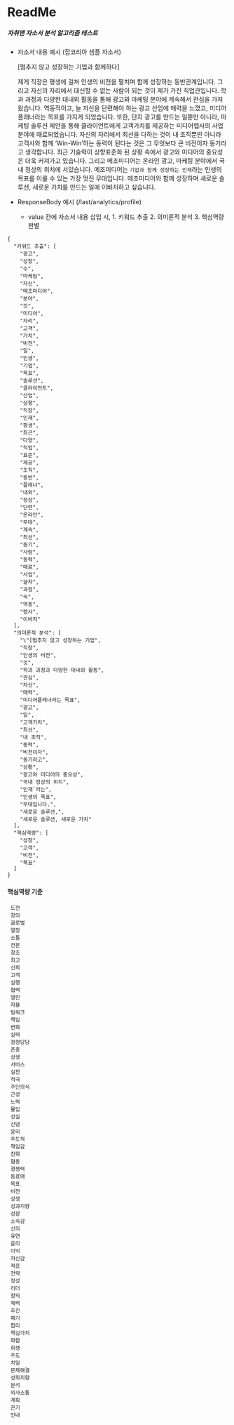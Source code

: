 # ReadMe

##### 자취맨 자소서 분석 알고리즘 테스트

* 자소서 내용 예시 (잡코리아 샘플 자소서)

  [멈추지  않고 성장하는 기업과 함께하다]     

  제게 직장은 평생에 걸쳐 인생의 비전을 펼치며 함께 성장하는 동반관계입니다. 그리고 자신의 자리에서 대신할 수 없는 사람이 되는 것이  제가 가진 직업관입니다.          학과 과정과 다양한 대내외 활동을 통해 광고와 마케팅 분야에 계속해서 관심을 가져왔습니다. 역동적이고, 늘 자신을 단련해야 하는 광고  산업에 매력을 느꼈고, 미디어플래너라는 목표를 가지게 되었습니다.          또한, 단지 광고를 만드는 일뿐만 아니라, 마케팅 솔루션 제안을 통해 클라이언트에게 고객가치를 제공하는 미디어렙사의 사업분야에  매료되었습니다. 자신의 자리에서 최선을 다하는 것이 내 조직뿐만 아니라 고객사와 함께 ‘Win-Win’하는 동력이 된다는 것은 그 무엇보다  큰 비전이자 동기라고 생각합니다.          최근 기술력이 상향표준화 된 상황 속에서 광고와 미디어의 중요성은 더욱 커져가고 있습니다. 그리고 메조미디어는 온라인 광고, 마케팅  분야에서 국내 정상의 위치에 서있습니다. 메조미디어는 `기업과 함께 성장하는 인재`라는 인생의 목표를 이룰 수 있는 가장 멋진 무대입니다.  메조미디어와 함께 성장하며 새로운 솔루션, 새로운 가치를 만드는 일에 이바지하고 싶습니다.    

* ResponseBody 예시 (/last/analytics/profile)
  * value 칸에 자소서 내용 삽입 시, 1. 키워드 추출 2. 의미론적 분석 3. 핵심역량 판별

```
{
  "키워드 추출": [
    "광고",
    "성장",
    "수",
    "마케팅",
    "자신",
    "메조미디어",
    "분야",
    "것",
    "미디어",
    "자리",
    "고객",
    "가치",
    "비전",
    "일",
    "인생",
    "기업",
    "목표",
    "솔루션",
    "클라이언트",
    "산업",
    "상향",
    "직장",
    "인재",
    "평생",
    "최근",
    "다양",
    "직업",
    "표준",
    "제공",
    "조직",
    "동반",
    "플래너",
    "내외",
    "정상",
    "단련",
    "온라인",
    "무대",
    "계속",
    "최선",
    "동기",
    "사람",
    "동력",
    "매료",
    "사업",
    "글자",
    "과정",
    "속",
    "역동",
    "렙사",
    "이바지"
  ],
  "의미론적 분석": [
    "\"[멈추지 않고 성장하는 기업",
    "직장",
    "인생의 비전",
    "것",
    "학과 과정과 다양한 대내외 활동",
    "관심",
    "자신",
    "매력",
    "미디어플래너라는 목표",
    "광고",
    "일",
    "고객가치",
    "최선",
    "내 조직",
    "동력",
    "비전이자",
    "동기라고",
    "상황",
    "광고와 미디어의 중요성",
    "국내 정상의 위치",
    "인재`라는",
    "인생의 목표",
    "무대입니다.",
    "새로운 솔루션,",
    "새로운 솔루션, 새로운 가치"
  ],
  "핵심역량": [
    "성장",
    "고객",
    "비전",
    "목표"
  ]
}
```



#### 핵심역량 기준

```
 도전 
 창의 
 글로벌 
 열정 
 소통 
 전문 
 창조 
 최고 
 신뢰 
 고객 
 실행 
 협력 
 열린 
 자율 
 팀워크 
 책임 
 변화 
 실력 
 정정당당 
 존중 
 상생 
 서비스 
 실천 
 적극 
 주인의식 
 근성 
 노력 
 몰입 
 성실 
 신념 
 윤리 
 주도적 
 책임감 
 친화 
 협동 
 경쟁력 
 동료애 
 목표 
 비전 
 상생 
 성과지향 
 성장 
 소속감 
 신의 
 유연 
 윤리 
 이익 
 자신감 
 적응 
 전략 
 정성 
 리더 
 창의 
 체력 
 추진 
 패기 
 합리 
 핵심가치 
 화합 
 희생 
 주도 
 치밀 
 문제해결 
 성취지향 
 분석 
 의사소통 
 계획 
 끈기 
 인내 
```
